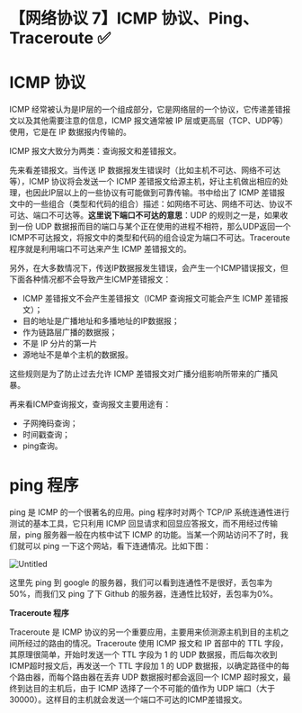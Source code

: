 # 【网络协议 7】ICMP 协议、Ping、Traceroute ✅

# **ICMP 协议**

ICMP 经常被认为是IP层的一个组成部分，它是网络层的一个协议，它传递差错报文以及其他需要注意的信息，ICMP 报文通常被 IP 层或更高层（TCP、UDP等）使用，它是在 IP 数据报内传输的。

ICMP 报文大致分为两类：查询报文和差错报文。

先来看差错报文。当传送 IP 数据报发生错误时（比如主机不可达、网络不可达等），ICMP 协议将会发送一个 ICMP 差错报文给源主机，好让主机做出相应的处理，也因此IP层以上的一些协议有可能做到可靠传输。书中给出了 ICMP 差错报文中的一些组合（类型和代码的组合）描述：如网络不可达、网络不可达、协议不可达、端口不可达等。**这里说下端口不可达的意思**：UDP 的规则之一是，如果收到一份 UDP 数据报而目的端口与某个正在使用的进程不相符，那么UDP返回一个ICMP不可达报文，将报文中的类型和代码的组合设定为端口不可达。Traceroute 程序就是利用端口不可达来产生 ICMP 差错报文的。

另外，在大多数情况下，传送IP数据报发生错误，会产生一个ICMP错误报文，但下面各种情况都不会导致产生ICMP差错报文：

- ICMP 差错报文不会产生差错报文（ICMP 查询报文可能会产生 ICMP 差错报文）；
- 目的地址是广播地址和多播地址的IP数据报；
- 作为链路层广播的数据报；
- 不是 IP 分片的第一片
- 源地址不是单个主机的数据报。

这些规则是为了防止过去允许 ICMP 差错报文对广播分组影响所带来的广播风暴。

再来看ICMP查询报文，查询报文主要用途有：

- 子网掩码查询；
- 时间戳查询；
- ping查询。

# **ping 程序**

ping 是 ICMP 的一个很著名的应用。ping 程序时对两个 TCP/IP 系统连通性进行测试的基本工具，它只利用 ICMP 回显请求和回显应答报文，而不用经过传输层，ping 服务器一般在内核中试下 ICMP 的功能。当某一个网站访问不了时，我们就可以 ping 一下这个网站，看下连通情况。比如下图：

![Untitled](%E3%80%90%E7%BD%91%E7%BB%9C%E5%8D%8F%E8%AE%AE%207%E3%80%91ICMP%20%E5%8D%8F%E8%AE%AE%E3%80%81Ping%E3%80%81Traceroute%20%E2%9C%85%20e1183b9bb70d4106b236f667d76fd6f3/Untitled.png)

这里先 ping 到 google 的服务器，我们可以看到连通性不是很好，丢包率为50%，而我们又 ping 了下 Github 的服务器，连通性比较好，丢包率为0%。

**Traceroute 程序**

Traceroute 是 ICMP 协议的另一个重要应用，主要用来侦测源主机到目的主机之间所经过的路由的情况。Traceroute 使用 ICMP 报文和 IP 首部中的 TTL 字段，其原理很简单，开始时发送一个 TTL 字段为 1 的 UDP 数据报，而后每次收到ICMP超时报文后，再发送一个 TTL 字段加 1 的 UDP 数据报，以确定路径中的每个路由器，而每个路由器在丢弃 UDP 数据报时都会返回一个 ICMP 超时报文，最终到达目的主机后，由于 ICMP 选择了一个不可能的值作为 UDP 端口（大于30000）。这样目的主机就会发送一个端口不可达的ICMP差错报文。